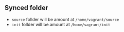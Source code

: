 ## Synced folder

- `source` follder will be amount at `/home/vagrant/source`
- `init` follder will be amount at `/home/vagrant/init`
